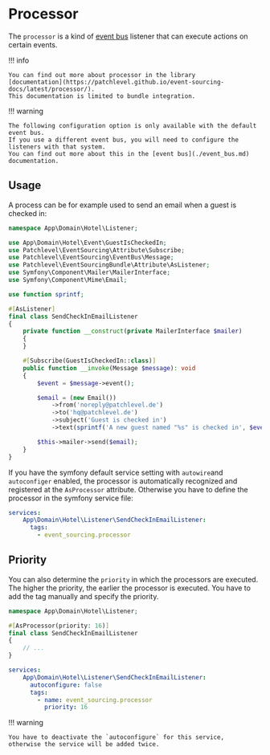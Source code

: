 # Processor

The `processor` is a kind of [event bus](./event_bus.md) listener that can execute actions on certain events.

!!! info

    You can find out more about processor in the library 
    [documentation](https://patchlevel.github.io/event-sourcing-docs/latest/processor/). 
    This documentation is limited to bundle integration.
    
!!! warning

    The following configuration option is only available with the default event bus. 
    If you use a different event bus, you will need to configure the listeners with that system. 
    You can find out more about this in the [event bus](./event_bus.md) documentation.
    
## Usage

A process can be for example used to send an email when a guest is checked in:

```php
namespace App\Domain\Hotel\Listener;

use App\Domain\Hotel\Event\GuestIsCheckedIn;
use Patchlevel\EventSourcing\Attribute\Subscribe;
use Patchlevel\EventSourcing\EventBus\Message;
use Patchlevel\EventSourcingBundle\Attribute\AsListener;
use Symfony\Component\Mailer\MailerInterface;
use Symfony\Component\Mime\Email;

use function sprintf;

#[AsListener]
final class SendCheckInEmailListener
{
    private function __construct(private MailerInterface $mailer)
    {
    }

    #[Subscribe(GuestIsCheckedIn::class)]
    public function __invoke(Message $message): void
    {
        $event = $message->event();

        $email = (new Email())
            ->from('noreply@patchlevel.de')
            ->to('hq@patchlevel.de')
            ->subject('Guest is checked in')
            ->text(sprintf('A new guest named "%s" is checked in', $event->guestName()));

        $this->mailer->send($email);
    }
}
```
If you have the symfony default service setting with `autowire`and `autoconfiger` enabled,
the processor is automatically recognized and registered at the `AsProcessor` attribute.
Otherwise you have to define the processor in the symfony service file:

```yaml
services:
    App\Domain\Hotel\Listener\SendCheckInEmailListener:
      tags:
        - event_sourcing.processor
```
## Priority

You can also determine the `priority` in which the processors are executed.
The higher the priority, the earlier the processor is executed.
You have to add the tag manually and specify the priority.

```php
namespace App\Domain\Hotel\Listener;

#[AsProcessor(priority: 16)]
final class SendCheckInEmailListener
{
    // ...
}
```
```yaml
services:
    App\Domain\Hotel\Listener\SendCheckInEmailListener:
      autoconfigure: false
      tags:
        - name: event_sourcing.processor
          priority: 16
```
!!! warning

    You have to deactivate the `autoconfigure` for this service, 
    otherwise the service will be added twice.
    